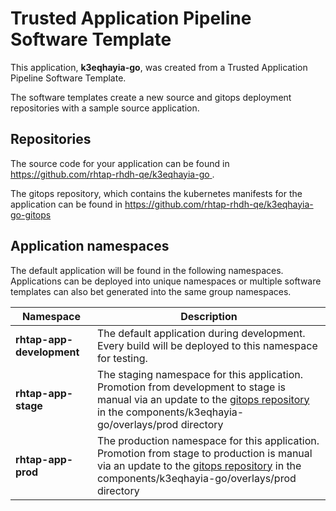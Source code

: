 # Trusted Application Pipeline Software Template

This application, **k3eqhayia-go**, was created from a Trusted Application Pipeline Software Template.

The software templates create a new source and gitops deployment repositories with a sample source application. 

## Repositories

The source code for your application can be found in [https://github.com/rhtap-rhdh-qe/k3eqhayia-go ](https://github.com/rhtap-rhdh-qe/k3eqhayia-go ).
 
The gitops repository, which contains the kubernetes manifests for the application can be found in 
[https://github.com/rhtap-rhdh-qe/k3eqhayia-go-gitops ](https://github.com/rhtap-rhdh-qe/k3eqhayia-go-gitops ) 

## Application namespaces 

The default application will be found in the following namespaces. Applications can be deployed into unique namespaces or multiple software templates can also bet generated into the same group namespaces.  

|  Namespace   |  Description   |  
| -------- | -------- |   
| **rhtap-app-development** | The default application during development. Every build will be deployed to this namespace for testing. | 
| **rhtap-app-stage** | The staging namespace for this application. Promotion from development to stage is manual via an update to the [gitops repository](https://github.com/rhtap-rhdh-qe/k3eqhayia-go-gitops ) in the components/k3eqhayia-go/overlays/prod directory |  
| **rhtap-app-prod** | The production namespace for this application. Promotion from stage to production is manual via an update to the [gitops repository](https://github.com/rhtap-rhdh-qe/k3eqhayia-go-gitops ) in the components/k3eqhayia-go/overlays/prod directory | 